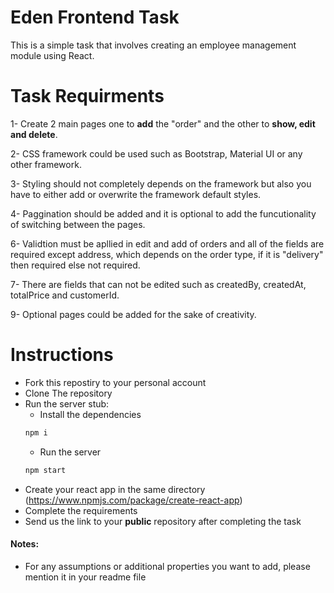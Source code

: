 # Eden Frontend Task
This is a simple task that involves creating an employee management module using React. 


# Task Requirments
  1- Create 2 main pages one to **add** the "order" and the other to **show, edit and delete**. 
  
  2- CSS framework could be used such as Bootstrap, Material UI or any other framework.
  
  3- Styling should not completely depends on the framework but also you have to either add or overwrite the framework default styles.
  
  4- Paggination should be added and it is optional to add the funcutionality of switching between the pages.  
  
  6- Validtion must be apllied in edit and add of orders and all of the fields are required except address, which depends on the order    type, if it is "delivery" then required else not required.
  
  7- There are fields that can not be edited such as createdBy, createdAt, totalPrice and customerId.
  
  9- Optional pages could be added for the sake of creativity.
  
# Instructions
* Fork this repostiry to your personal account
* Clone The repository
* Run the server stub:
  - Install the dependencies
  ```bash
  npm i
  ```
  - Run the server
  ```bash
  npm start
  ```
* Create your react app in the same directory (https://www.npmjs.com/package/create-react-app)
* Complete the requirements
* Send us the link to your **public** repository after completing the task



#### Notes: #### 
* For any assumptions or additional properties you want to add, please mention it in your readme file

